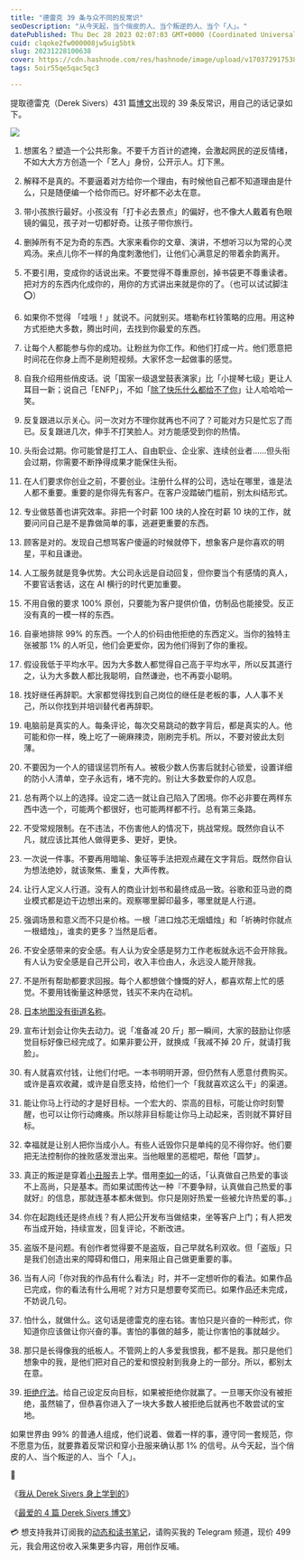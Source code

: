 ```yaml
---
title: "德雷克 39 条与众不同的反常识"
seoDescription: "从今天起，当个俏皮的人、当个叛逆的人、当个「人」。"
datePublished: Thu Dec 28 2023 02:07:03 GMT+0000 (Coordinated Universal Time)
cuid: clqoke2fw000008jw5uig5btk
slug: 20231228100638
cover: https://cdn.hashnode.com/res/hashnode/image/upload/v1703729175383/0d13d6b0-cf16-4b4a-a6ef-b4745c2b60ce.jpeg
tags: 5oir55qe5qac5qc3

---
```


提取德雷克（Derek Sivers）431 篇[博文](https://sive.rs/)出现的 39 条反常识，用自己的话记录如下。

![](url)

1. 想匿名？塑造一个公共形象。不要千方百计的遮掩，会激起网民的逆反情绪，不如大大方方创造一个「艺人」身份，公开示人。灯下黑。
    
2. 解释不是真的。不要逼着对方给你一个理由，有时候他自己都不知道理由是什么，只是随便编一个给你而已。好坏都不必太在意。
    
3. 带小孩旅行最好。小孩没有「打卡必去景点」的偏好，也不像大人戴着有色眼镜的偏见，孩子对一切都好奇。让孩子带你旅行。
    
4. 删掉所有不足为奇的东西。大家来看你的文章、演讲，不想听习以为常的心灵鸡汤。来点儿你不一样的角度刺激他们，让他们心满意足的带着余韵离开。
    
5. 不要引用，变成你的话说出来。不要觉得不尊重原创，掉书袋更不尊重读者。把对方的东西内化成你的，用你的方式讲出来就是你的了。（也可以试试脚注 ⭕）
    
6. 如果你不觉得 「哇哦！」就说不。问就别买。塔勒布杠铃策略的应用。用这种方式拒绝大多数，腾出时间，去找到你最爱的东西。
    
7. 让每个人都能参与你的成功。让粉丝为你工作。和他们打成一片。他们愿意把时间花在你身上而不是刷短视频。大家怀念一起做事的感觉。
    
8. 自我介绍用些俏皮话。说「国家一级退堂鼓表演家」比「小提琴七级」更让人耳目一新；说自己「ENFP」，不如「[除了快乐什么都给不了你](https://weibo.com/1757165701/NyK0erQEe#comment)」让人哈哈哈一笑。
    
9. 反复跟进以示关心。问一次对方不理你就再也不问了？可能对方只是忙忘了而已。反复跟进几次，伸手不打笑脸人。对方能感受到你的热情。
    
10. 头衔会过期。你可能曾是打工人、自由职业、企业家、连续创业者……但头衔会过期，你需要不断挣得成果才能保住头衔。
    
11. 在人们要求你创业之前，不要创业。注册什么样的公司，选址在哪里，谁是法人都不重要。重要的是你得先有客户。在客户没踏破门槛前，别太纠结形式。
    
12. 专业做慈善也讲究效率。非把一个时薪 100 块的人拴在时薪 10 块的工作，就要问问自己是不是靠做简单的事，逃避更重要的东西。
    
13. 顾客是对的。发现自己想骂客户傻逼的时候就停下，想象客户是你喜欢的明星，平和且谦逊。
    
14. 人工服务就是竞争优势。大公司永远是自动回复，但你要当个有感情的真人，不要官话套话，这在 AI 横行的时代更加重要。
    
15. 不用自傲的要求 100% 原创，只要能为客户提供价值，仿制品也能接受。反正没有真的一模一样的东西。
    
16. 自豪地排除 99% 的东西。一个人的价码由他拒绝的东西定义。当你的独特主张被那 1% 的人听见，他们会更爱你，因为他们得到了你的重视。
    
17. 假设我低于平均水平。因为大多数人都觉得自己高于平均水平，所以反其道行之，认为大多数人都比我聪明，自然谦逊，也不再耍小聪明。
    
18. 找好继任再辞职。大家都觉得找到自己岗位的继任是老板的事，人人事不关己，所以你找到并培训替代者再辞职。
    
19. 电脑前是真实的人。每条评论，每次交易跳动的数字背后，都是真实的人。他可能和你一样，晚上吃了一碗麻辣烫，刚刷完手机。所以，不要对彼此太刻薄。
    
20. 不要因为一个人的错误惩罚所有人。被极少数人伤害后就封心锁爱，设置详细的防小人清单，空子永远有，堵不完的。别让大多数爱你的人叹息。
    
21. 总有两个以上的选择。设定二选一就让自己陷入了困境。你不必非要在两样东西中选一个，可能两个都很好，也可能两样都不行。总有第三条路。
    
22. 不受常规限制。在不违法，不伤害他人的情况下，挑战常规。既然你自认不凡，就应该比其他人做得更多、更好，更快。
    
23. 一次说一件事。不要再用暗喻、象征等手法把观点藏在文字背后。既然你自认为想法绝妙，就该聚焦、重复，大声传教。
    
24. 让行人定义人行道。没有人的商业计划书和最终成品一致。谷歌和亚马逊的商业模式都是边干边想出来的。观察哪里脚印最多，哪里就是人行道。
    
25. 强调场景和意义而不只是价格。一根「进口烛芯无烟蜡烛」和「祈祷时你就点一根蜡烛」，谁卖的更多？当然是后者。
    
26. 不安全感带来的安全感。有人认为安全感是努力工作老板就永远不会开除我。有人认为安全感是自己开公司，收入丰俭由人，永远没人能开除我。
    
27. 不是所有帮助都要求回报。每个人都想做个慷慨的好人，都喜欢帮上忙的感觉。不要用钱衡量这种感觉，钱买不来内在动机。
    
28. [日本地图没有街道名称](https://resources.realestate.co.jp/zh_CN/2021/07/06/%E5%A6%82%E4%BD%95%E7%9C%8B%E6%87%82%E6%97%A5%E6%9C%AC%E7%9A%84%E5%9C%B0%E5%9D%80%E5%A6%82%E4%BD%95%E7%B3%BB%E5%88%97/)。
    
29. 宣布计划会让你失去动力。说「准备减 20 斤」那一瞬间，大家的鼓励让你感觉目标好像已经完成了。如果非要公开，就换成「我减不掉 20 斤，就请打我脸」。
    
30. 有人就喜欢付钱，让他们付吧。一本书明明开源，但仍然有人愿意付费购买。或许是喜欢收藏，或许是自愿支持，给他们一个「我就喜欢这么干」的渠道。
    
31. 能让你马上行动的才是好目标。一个宏大的、崇高的目标，可能让你时刻警醒，也可以让你行动瘫痪。所以除非目标能让你马上动起来，否则就不算好目标。
    
32. 幸福就是让别人把你当成小人。有些人诋毁你只是单纯的见不得你好。他们要把无法控制你的挫败感发泄出来。当他眼里的恶棍吧，帮他「圆梦」。
    
33. 真正的叛逆是穿着[小丑服](https://www.lesswrong.com/posts/CEGnJBHmkcwPTysb7/lonely-dissent)去上学。借用[李如一](https://blog.yitianshijie.net/2023/06/05/3784/)的话，「认真做自己热爱的事谈不上高尚，只是基本。而如果试图传达一种『不要争辩，认真做自己热爱的事就好』的信息，那就连基本都未做到。你只是刚好热爱一些被允许热爱的事。」
    
34. 你在起跑线还是终点线？有人把公开发布当做结束，坐等客户上门；有人把发布当成开始，持续宣发，回复评论，不断改进。
    
35. 盗版不是问题。有创作者觉得要不是盗版，自己早就名利双收。但「盗版」只是我们创造出来的障碍和借口，用来阻止自己做更重要的事。
    
36. 当有人问「你对我的作品有什么看法」时，并不一定想听你的看法。如果作品已完成，你的看法有什么用呢？对方只是想要夸奖而已。如果作品还未完成，不妨说几句。
    
37. 怕什么，就做什么。这句话是德雷克的座右铭。害怕只是兴奋的一种形式，你知道你应该做让你兴奋的事。害怕的事做的越多，能让你害怕的事就越少。
    
38. 那只是长得像我的纸板人。不管网上的人多爱我恨我，都不是我。那只是他们想象中的我，是他们把对自己的爱和恨投射到我身上的一部分。所以，都别太在意。
    
39. [拒绝疗法](https://www.rejectiontherapy.com/100-days-of-rejection-therapy)。给自己设定反向目标，如果被拒绝你就赢了。一旦哪天你没有被拒绝，虽然输了，但恭喜你进入了一块大多数人被拒绝后就再也不敢尝试的宝地。
    

如果世界由 99% 的普通人组成，他们说着、做着一样的事，遵守同一套规范，你不愿意为伍，就要靠着反常识和穿小丑服来确认那 1% 的信号。从今天起，当个俏皮的人、当个叛逆的人、当个「人」。

🔗

《[我从 Derek Sivers 身上学到的](https://mp.weixin.qq.com/s?__biz=MzI3MzU5MDA1OQ==&mid=2247488379&idx=1&sn=a4d6863665a56a73496dcb57f2daff13&chksm=eb21a13fdc562829378860886e04bb34196313f90187afc0fed9dfa80b7a6f9344dcd4733979#rd)》

《[最爱的 4 篇 Derek Sivers 博文](https://mp.weixin.qq.com/s?__biz=MzI3MzU5MDA1OQ==&mid=2247488381&idx=1&sn=5fdfdc3b7545c5268dd3b23d15f27f6f&chksm=eb21a139dc56282f3b315b83c86d3ec50f718ec88a42805b88ba55465a80967cbccf19cdcbd1#rd)》

💳 想支持我并订阅我的[动态和读书笔记](https://mp.weixin.qq.com/s/A_yK10ktL8Nl7RzsnGwzEg)，请购买我的 Telegram 频道，现价 499 元，我会用这份收入采集更多内容，用创作反哺。